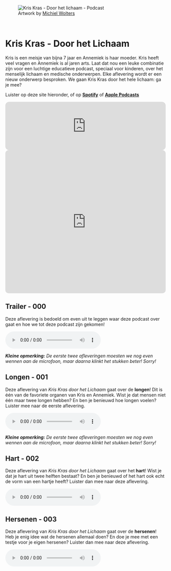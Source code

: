 <figure>
    <img src="/assets/img/door-het-lichaam-cover-art.png"
         alt="Kris Kras - Door het lichaam - Podcast">
    <figcaption>Artwork by  <a href="https://michielwolters.com/">Michiel Wolters</a> </figcaption>
</figure>
<br>

# Kris Kras - Door het Lichaam 

Kris is een meisje van bijna 7 jaar en Annemiek is haar moeder. Kris heeft veel vragen en Annemiek is al jaren arts. Laat dat nou een leuke combinatie zijn voor een luchtige educatieve podcast, speciaal voor kinderen, over het menselijk lichaam en medische onderwerpen. Elke aflevering wordt er een nieuw onderwerp besproken. We gaan Kris Kras door het hele lichaam: ga je mee?

Luister op deze site hieronder, of op **[Spotify](https://spotifyanchor-web.app.link/e/5aa4TgBqKMb)** of **[Apple Podcasts](https://podcasts.apple.com/us/podcast/kris-kras-door-het-lichaam/id1768018915)**

<iframe style="border-radius:12px" src="https://open.spotify.com/embed/show/1nDXLZ8MIttLhNc2N4Wm1G?utm_source=generator" width="100%" height="152" frameBorder="0" allowfullscreen="" allow="autoplay; clipboard-write; encrypted-media; fullscreen; picture-in-picture" loading="lazy"></iframe>

<iframe allow="autoplay *; encrypted-media *; fullscreen *; clipboard-write" frameborder="0" height="450" style="width:100%;max-width:660px;overflow:hidden;border-radius:10px;" sandbox="allow-forms allow-popups allow-same-origin allow-scripts allow-storage-access-by-user-activation allow-top-navigation-by-user-activation" src="https://embed.podcasts.apple.com/nl/podcast/kris-kras-door-het-lichaam/id1768018915"></iframe>


## Trailer - 000
Deze aflevering is bedoeld om even uit te leggen waar deze podcast over gaat en hoe we tot deze podcast zijn gekomen!

<audio controls>
  <source src="{{ '/assets/audio/kris_kras - door het lichaam - 000.wav' | relative_url }}" type="audio/wav">
  Your browser does not support the audio element.
</audio>

***Kleine opmerking:*** _De eerste twee afleveringen moesten we nog even wennen aan de microfoon, maar daarna klinkt het stukken beter! Sorry!_

## Longen - 001

Deze aflevering van _Kris Kras door het Lichaam_ gaat over de **longen**! Dit is één van de favoriete organen van Kris en Annemiek. Wist je dat mensen niet één maar twee longen hebben? En ben je benieuwd hoe longen voelen? Luister mee naar de eerste aflevering.

<audio controls>
  <source src="{{ '/assets/audio/kris_kras - door het lichaam - 001.mp3' | relative_url }}" type="audio/mp3">
  Your browser does not support the audio element.
</audio>

***Kleine opmerking:*** _De eerste twee afleveringen moesten we nog even wennen aan de microfoon, maar daarna klinkt het stukken beter! Sorry!_


## Hart - 002

Deze aflevering van _Kris Kras door het Lichaam_ gaat over het **hart**! Wist je dat je hart uit twee helften bestaat? En ben je benieuwd of het hart ook echt de vorm van een hartje heeft? Luister dan mee naar deze aflevering.

<audio controls>
  <source src="{{ '/assets/audio/kris_kras - door het lichaam - 002.mp3' | relative_url }}" type="audio/mp3">
  Your browser does not support the audio element.
</audio>


## Hersenen - 003

Deze aflevering van _Kris Kras door het Lichaam_ gaat over de **hersenen**! Heb je enig idee wat de hersenen allemaal doen? En doe je mee met een testje voor je eigen hersenen? Luister dan mee naar deze aflevering.

<audio controls>
  <source src="{{ '/assets/audio/kris_kras - door het lichaam - 003.mp3' | relative_url }}" type="audio/mp3">
  Your browser does not support the audio element.
</audio>



